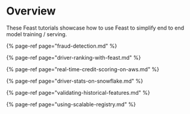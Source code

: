 # Overview

These Feast tutorials showcase how to use Feast to simplify end to end model training / serving. 

{% page-ref page="fraud-detection.md" %}

{% page-ref page="driver-ranking-with-feast.md" %}

{% page-ref page="real-time-credit-scoring-on-aws.md" %}

{% page-ref page="driver-stats-on-snowflake.md" %}

{% page-ref page="validating-historical-features.md" %}

{% page-ref page="using-scalable-registry.md" %}
